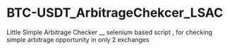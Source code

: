 # BTC-USDT_ArbitrageChekcer_LSAC
Little Simple Arbitrage Checker __ selenium based script , for checking simple arbitrage opportunity in only 2 exchanges
